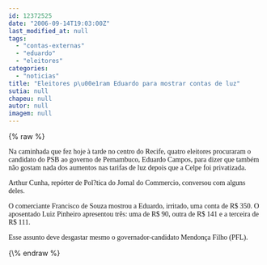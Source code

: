 ```yaml
---
id: 12372525
date: "2006-09-14T19:03:00Z"
last_modified_at: null
tags:
  - "contas-externas"
  - "eduardo"
  - "eleitores"
categories:
  - "noticias"
title: "Eleitores p\u00e1ram Eduardo para mostrar contas de luz"
sutia: null
chapeu: null
autor: null
imagem: null
---
```

{\% raw %}
<p><P><FONT face=Verdana>Na caminhada que fez hoje à tarde no centro do Recife, quatro eleitores procuraram o candidato do PSB ao governo de Pernambuco, Eduardo Campos, para dizer que também não gostam nada dos aumentos nas tarifas de luz depois que a Celpe foi privatizada.</FONT></P></p>
<p><P><FONT face=Verdana>Arthur Cunha, repórter de Pol?tica do Jornal do Commercio, conversou com alguns deles.</FONT></P></p>
<p><P><FONT face=Verdana>O comerciante Francisco de Souza mostrou a Eduardo, irritado,&nbsp;uma conta de R$ 350. O aposentado Luiz Pinheiro apresentou três: uma de R$ 90, outra de R$ 141 e a terceira de R$ 111.</FONT></P></p>
<p><P><FONT face=Verdana>Esse assunto deve desgastar mesmo o governador-candidato Mendonça Filho (PFL).</FONT></P> </p>
{\% endraw %}